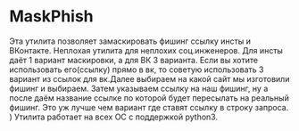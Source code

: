 # MaskPhish
Эта утилита позволяет замаскировать фишинг ссылку инсты и ВКонтакте. Неплохая утилита для неплохих соц.инженеров. Для инсты даёт 1 вариант маскировки, а для ВК 3 варианта. Если вы хотите использовать его(ссылку) прямо в вк, то советую использовать 3 вариант из ссылок для вк.Далее выбираем на какой сайт мы изготовили фишинг и выбираем. Затем указываем ссылку на наш фишинг, ну а после даём название ссылке по которой будет пересылать на реальный фишинг. Это уж лучше чем вариант где ставят ссылку в строку запроса. )  Утилита работает на всех ОС с поддержкой python3.
